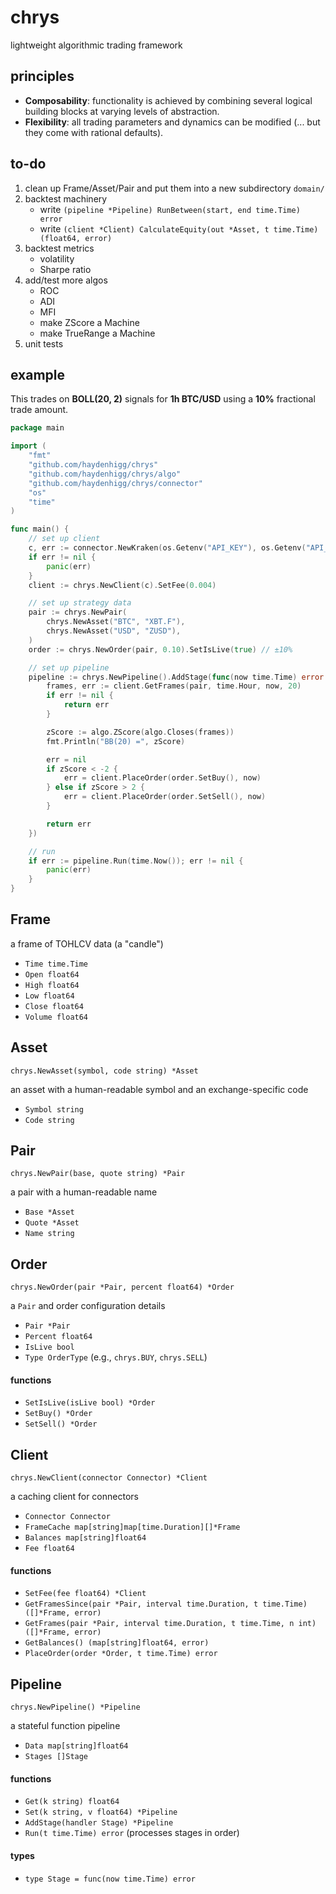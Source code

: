 # chrys
lightweight algorithmic trading framework

## principles
* **Composability**: functionality is achieved by combining several logical building blocks at varying levels of abstraction.
* **Flexibility**: all trading parameters and dynamics can be modified (... but they come with rational defaults).

## to-do
1. clean up Frame/Asset/Pair and put them into a new subdirectory `domain/`
2. backtest machinery
    - write `(pipeline *Pipeline) RunBetween(start, end time.Time) error`
    - write `(client *Client) CalculateEquity(out *Asset, t time.Time) (float64, error)`
3. backtest metrics
    - volatility
    - Sharpe ratio
4. add/test more algos
    - ROC
    - ADI
    - MFI
    - make ZScore a Machine
    - make TrueRange a Machine
5. unit tests

## example
This trades on **BOLL(20, 2)** signals for **1h BTC/USD** using a **10%** fractional trade amount.

```go
package main

import (
	"fmt"
	"github.com/haydenhigg/chrys"
	"github.com/haydenhigg/chrys/algo"
	"github.com/haydenhigg/chrys/connector"
	"os"
	"time"
)

func main() {
	// set up client
	c, err := connector.NewKraken(os.Getenv("API_KEY"), os.Getenv("API_SECRET"))
	if err != nil {
		panic(err)
	}
	client := chrys.NewClient(c).SetFee(0.004)

	// set up strategy data
	pair := chrys.NewPair(
		chrys.NewAsset("BTC", "XBT.F"),
		chrys.NewAsset("USD", "ZUSD"),
	)
	order := chrys.NewOrder(pair, 0.10).SetIsLive(true) // ±10%

	// set up pipeline
	pipeline := chrys.NewPipeline().AddStage(func(now time.Time) error {
		frames, err := client.GetFrames(pair, time.Hour, now, 20)
		if err != nil {
			return err
		}

		zScore := algo.ZScore(algo.Closes(frames))
		fmt.Println("BB(20) =", zScore)

		err = nil
		if zScore < -2 {
			err = client.PlaceOrder(order.SetBuy(), now)
		} else if zScore > 2 {
			err = client.PlaceOrder(order.SetSell(), now)
		}

		return err
	})

	// run
	if err := pipeline.Run(time.Now()); err != nil {
		panic(err)
	}
}
```

## Frame
a frame of TOHLCV data (a "candle")
- `Time time.Time`
- `Open float64`
- `High float64`
- `Low float64`
- `Close float64`
- `Volume float64`

## Asset
`chrys.NewAsset(symbol, code string) *Asset`

an asset with a human-readable symbol and an exchange-specific code
- `Symbol string`
- `Code string`

## Pair
`chrys.NewPair(base, quote string) *Pair`

a pair with a human-readable name
- `Base *Asset`
- `Quote *Asset`
- `Name string`

## Order
`chrys.NewOrder(pair *Pair, percent float64) *Order`

a `Pair` and order configuration details
- `Pair *Pair`
- `Percent float64`
- `IsLive bool`
- `Type OrderType` (e.g., `chrys.BUY`, `chrys.SELL`)

#### functions
- `SetIsLive(isLive bool) *Order`
- `SetBuy() *Order`
- `SetSell() *Order`

## Client
`chrys.NewClient(connector Connector) *Client`

a caching client for connectors
- `Connector Connector`
- `FrameCache map[string]map[time.Duration][]*Frame`
- `Balances map[string]float64`
- `Fee float64`

#### functions
- `SetFee(fee float64) *Client`
- `GetFramesSince(pair *Pair, interval time.Duration, t time.Time) ([]*Frame, error)`
- `GetFrames(pair *Pair, interval time.Duration, t time.Time, n int) ([]*Frame, error)`
- `GetBalances() (map[string]float64, error)`
- `PlaceOrder(order *Order, t time.Time) error`

## Pipeline
`chrys.NewPipeline() *Pipeline`

a stateful function pipeline
- `Data map[string]float64`
- `Stages []Stage`

#### functions
- `Get(k string) float64`
- `Set(k string, v float64) *Pipeline`
- `AddStage(handler Stage) *Pipeline`
- `Run(t time.Time) error` (processes stages in order)

#### types
- `type Stage = func(now time.Time) error`

